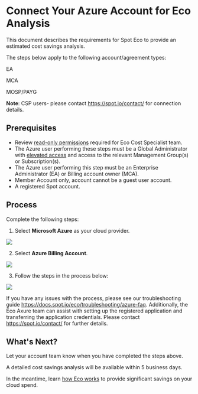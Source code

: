 # Connect Your Azure Account for Eco Analysis

This document describes the requirements for Spot Eco to provide an estimated cost savings analysis.

The steps below apply to the following account/agreement types:

EA

MCA

MOSP/PAYG

**Note**: CSP users- please contact https://spot.io/contact/ for connection details.

## Prerequisites

* Review [read-only permissions](eco/azure-tutorials/access-roles-read-only) required for Eco Cost Specialist team.
* The Azure user performing these steps must be a Global Administrator with [elevated access](https://learn.microsoft.com/en-us/azure/role-based-access-control/elevate-access-global-admin#elevate-access-for-a-global-administrator) and access to the relevant Management Group(s) or Subscription(s).
* The Azure user performing this step must be an Enterprise Administrator (EA) or Billing account owner (MCA).
* Member Account only, account cannot be a guest user account.
* A registered Spot account.

## Process

Complete the following steps:

1. Select **Microsoft Azure** as your cloud provider.

<img src="/eco/_media/connect-az-account-1.png" />

2. Select **Azure Billing Account**.

<img src="/eco/_media/connect-az-account-2.png" />

3. Follow the steps in the process below:

<img src="/eco/_media/connect-az-account-3.png" />

If you have any issues with the process, please see our troubleshooting guide https://docs.spot.io/eco/troubleshooting/azure-faq. Additionally, the Eco Axure team can assist with setting up the registered application and transferring the application credentials. Please contact https://spot.io/contact/ for further details.

## What's Next?

Let your account team know when you have completed the steps above.

A detailed cost savings analysis will be available within 5 business days.

In the meantime, learn [how Eco works](eco/azure-tutorials/) to provide significant savings on your cloud spend.
